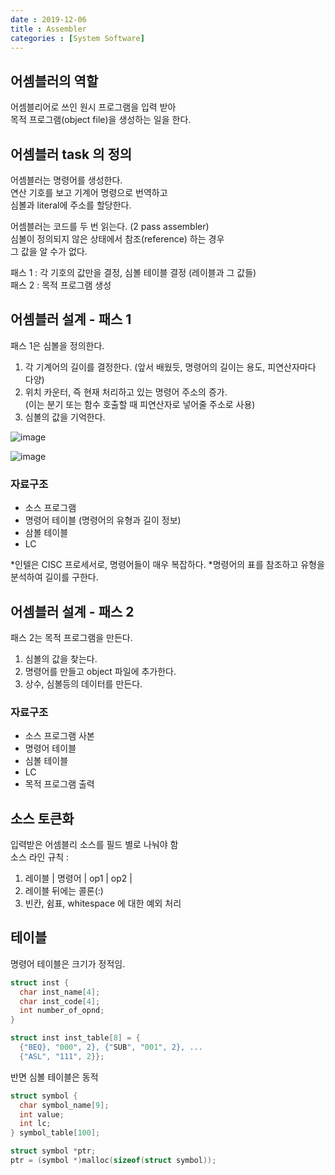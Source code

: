 ```yaml
---
date : 2019-12-06
title : Assembler
categories : [System Software]
---
```


## 어셈블러의 역할
어셈블리어로 쓰인 원시 프로그램을 입력 받아  
목적 프로그램(object file)을 생성하는 일을 한다.  

## 어셈블러 task 의 정의
어셈블러는 명령어를 생성한다.  
연산 기호를 보고 기계어 명령으로 번역하고  
심볼과 literal에 주소를 할당한다.  

어셈블러는 코드를 두 번 읽는다. (2 pass assembler)  
심볼이 정의되지 않은 상태에서 참조(reference) 하는 경우  
그 값을 알 수가 없다.  

패스 1 : 각 기호의 값만을 결정, 심볼 테이블 결정 (레이블과 그 값들)  
패스 2 : 목적 프로그램 생성  


## 어셈블러 설계 - 패스 1
패스 1은 심볼을 정의한다.  
1. 각 기계어의 길이를 결정한다. (앞서 배웠듯, 명령어의 길이는 용도, 피연산자마다 다양)  
2. 위치 카운터, 즉 현재 처리하고 있는 명령어 주소의 증가.  
(이는 분기 또는 함수 호출할 때 피연산자로 넣어줄 주소로 사용)  
3. 심볼의 값을 기억한다.  

![image](https://user-images.githubusercontent.com/22045424/70857367-31a4da00-1f30-11ea-9b16-0891aa3b042e.png)

![image](https://user-images.githubusercontent.com/22045424/70857371-4a14f480-1f30-11ea-8b38-88a6f4e5c317.png)


### 자료구조
- 소스 프로그램  
- 명령어 테이블 (명령어의 유형과 길이 정보)   
- 삼볼 테이블  
- LC


*인텔은 CISC 프로세서로, 명령어들이 매우 복잡하다.
*명령어의 표를 참조하고 유형을 분석하여 길이를 구한다.


## 어셈블러 설계 - 패스 2
패스 2는 목적 프로그램을 만든다.  
1. 심볼의 값을 찾는다.  
2. 명령어를 만들고 object 파일에 추가한다.  
3. 상수, 심볼등의 데이터를 만든다.  

### 자료구조
- 소스 프로그램 사본  
- 명령어 테이블  
- 심볼 테이블  
- LC  
- 목적 프로그램 출력  


## 소스 토큰화
입력받은 어셈블리 소스를 필드 별로 나눠야 함  
소스 라인 규칙 :  
1. 레이블 | 명령어 | op1 | op2 |  
2. 레이블 뒤에는 콜론(:)  
3. 빈칸, 쉼표, whitespace 에 대한 예외 처리  


## 테이블
명령어 테이블은 크기가 정적임.  

```c
struct inst {
  char inst_name[4];
  char inst_code[4];
  int number_of_opnd;
}

struct inst inst_table[8] = {
  {"BEQ}, "000", 2}, {"SUB", "001", 2}, ...
  {"ASL", "111", 2}};
```


반면 심볼 테이블은 동적 

```c
struct symbol {
  char symbol_name[9];
  int value;
  int lc;
} symbol_table[100];

struct symbol *ptr;
ptr = (symbol *)malloc(sizeof(struct symbol));
```
